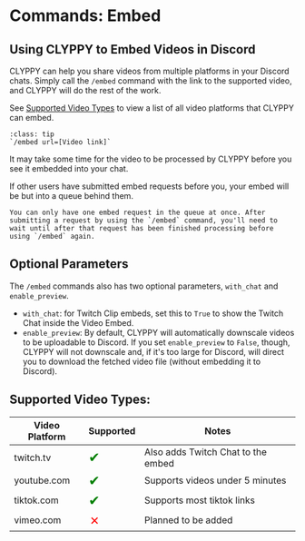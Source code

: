 # Commands: Embed

## Using CLYPPY to Embed Videos in Discord

CLYPPY can help you share videos from multiple platforms in your Discord chats. Simply call the `/embed` command with the link to the supported video, and CLYPPY will do the rest of the work.

See [Supported Video Types](#supported-video-types) to view a list of all video platforms that CLYPPY can embed.

```{admonition} Usage
:class: tip
`/embed url=[Video link]`
```

It may take some time for the video to be processed by CLYPPY before you see it embedded into your chat. 

If other users have submitted embed requests before you, your embed will be but into a queue behind them.

```{note}
You can only have one embed request in the queue at once. After submitting a request by using the `/embed` command, you'll need to wait until after that request has been finished processing before using `/embed` again.
```

## Optional Parameters

The `/embed` commands also has two optional parameters, `with_chat` and `enable_preview`.

- `with_chat`: for Twitch Clip embeds, set this to `True` to show the Twitch Chat inside the Video Embed.
- `enable_preview`: By default, CLYPPY will automatically downscale videos to be uploadable to Discord. If you set `enable_preview` to `False`, though, CLYPPY will not downscale and, if it's too large for Discord, will direct you to download the fetched video file (without embedding it to Discord).

## Supported Video Types:

| Video Platform | Supported                                                  | Notes                              |
|----------------|------------------------------------------------------------|------------------------------------|
| twitch.tv      | <span style="color:green;font-size:1.5em;">&#10004;</span> | Also adds Twitch Chat to the embed |
| youtube.com    | <span style="color:green;font-size:1.5em;">&#10004;</span> | Supports videos under 5 minutes    |
| tiktok.com     | <span style="color:green;font-size:1.5em;">&#10004;</span> | Supports most tiktok links         |
| vimeo.com      | <span style="color:red;font-size:1.5em;">&#10007;</span>   | Planned to be added                |
